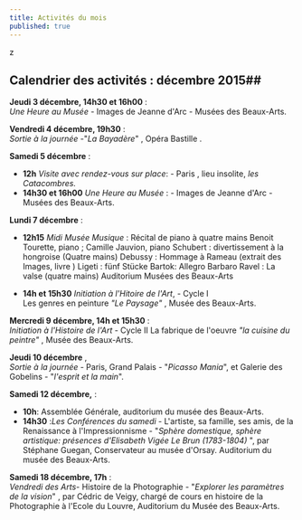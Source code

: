 ```yaml
---
title: Activités du mois
published: true
---
```


z


## Calendrier des activités : décembre 2015##


**Jeudi 3 décembre, 14h30 et 16h00**  :  
_Une Heure au Musée_ - Images de Jeanne d'Arc - Musées des Beaux-Arts.

**Vendredi 4 décembre, 19h30** :  
_Sortie à la journée_  -"_La Bayadère_" , Opéra Bastille .

**Samedi 5 décembre** : 
- **12h** _Visite avec rendez-vous sur place_: - Paris , lieu insolite, _les Catacombres._
- **14h30 **et** 16h00** _Une Heure au Musée_ : - Images de Jeanne d'Arc - Musées des Beaux-Arts.

**Lundi 7 décembre**  : 
- **12h15** _Midi Musée Musique_  :
Récital de piano à quatre mains
Benoit Tourette, piano ; Camille Jauvion, piano
 Schubert : divertissement à la hongroise  (Quatre mains)
 Debussy : Hommage à Rameau (extrait des Images, livre )
 Ligeti : fünf Stücke
 Bartok: Allegro Barbaro
 Ravel : La valse (quatre mains) 
Auditorium Musées des Beaux-Arts 

- **14h **et** 15h30** _Initiation à l'Hitoire de l'Art_,  - Cycle I    
Les genres en peinture  _"Le Paysage"_ , Musée des Beaux-Arts.

**Mercredi 9 décembre, 14h et 15h30** :  
_Initiation à l'Histoire de l'Art_ - Cycle II La fabrique de l'oeuvre _"la cuisine du peintre"_ , Musée des Beaux-Arts.

**Jeudi 10 décembre** ,  
_Sortie à la journée_ - Paris, Grand Palais - "_Picasso Mania_", et Galerie des Gobelins - "_l'esprit et la main_".

**Samedi 12 décembre,** :
- **10h**: Assemblée Générale, auditorium du musée des Beaux-Arts.
- **14h30** :_Les Conférences du samedi_ - L'artiste, sa famille, ses amis, de la Renaissance à l'Impressionnisme - "_Sphère domestique, sphère artistique: présences d'Elisabeth Vigée Le Brun (1783-1804)_ ", par Stéphane Guegan, Conservateur au musée d'Orsay. Auditorium du musée des Beaux-Arts. 

**Samedi 18 décembre, 17h** :  
_Vendredi des Arts_- Histoire de la Photographie - "_Explorer les paramètres de la vision_" , par Cédric de Veigy, chargé de cours en histoire de la Photographie à l'Ecole du Louvre, Auditorium du Musée des Beaux-Arts.



